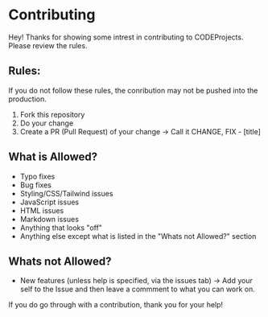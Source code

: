 # Contributing
Hey! Thanks for showing some intrest in contributing to CODEProjects. Please review the rules. 

## Rules:
If you do not follow these rules, the conribution may not be pushed into the production.

1. Fork this repository
2. Do your change
3. Create a PR (Pull Request) of your change
   -> Call it CHANGE, FIX - [title]


## What is Allowed?
* Typo fixes
* Bug fixes
* Styling/CSS/Tailwind issues
* JavaScript issues
* HTML issues
* Markdown issues
* Anything that looks "off"
* Anything else except what is listed in the "Whats not Allowed?" section

## Whats not Allowed?
* New features (unless help is specified, via the issues tab)
   -> Add your self to the Issue and then leave a commment to what you can work on.

If you do go through with a contribution, thank you for your help!
